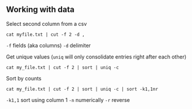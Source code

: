 ## Working with data

Select second column from a csv

`cat myfile.txt | cut -f 2 -d ,`

`-f` fields (aka columns)
`-d` delimiter

Get unique values (`uniq` will only consolidate entries right after each other)

`cat my_file.txt | cut -f 2 | sort | uniq -c`

Sort by counts

`cat my_file.txt | cut -f 2 | sort | uniq -c | sort -k1,1nr`

`-k1,1` sort using column 1
`-n` numerically
`-r` reverse

